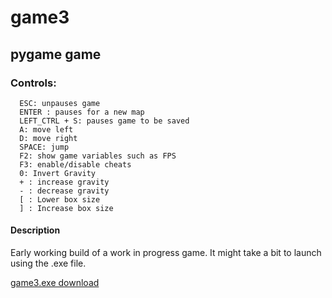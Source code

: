 # game3
## pygame game
### Controls:
```
  ESC: unpauses game
  ENTER : pauses for a new map
  LEFT_CTRL + S: pauses game to be saved
  A: move left
  D: move right
  SPACE: jump
  F2: show game variables such as FPS
  F3: enable/disable cheats
  0: Invert Gravity 
  + : increase gravity
  - : decrease gravity
  [ : Lower box size
  ] : Increase box size
```
#### Description
Early working build of a work in progress game.
It might take a bit to launch using the .exe file.

<a href="https://www.mediafire.com/file/s8rwpd9tm0tw62l/game3.exe/file">game3.exe download</a>
